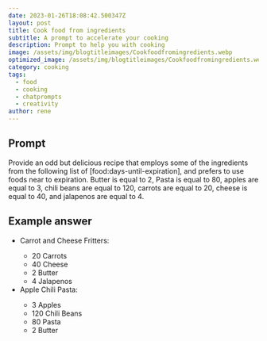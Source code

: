 ```yaml
---
date: 2023-01-26T18:08:42.500347Z
layout: post
title: Cook food from ingredients
subtitle: A prompt to accelerate your cooking
description: Prompt to help you with cooking 
image: /assets/img/blogtitleimages/Cookfoodfromingredients.webp
optimized_image: /assets/img/blogtitleimages/Cookfoodfromingredients.webp
category: cooking
tags:
  - food
  - cooking
  - chatprompts
  - creativity
author: rene
---
```


## Prompt

  <div class='promptinnerdivtop'>
    <div class='prompttextdiv'>
    <p>Provide an odd but delicious recipe that employs some of the ingredients from the following list of [food:days-until-expiration], and prefers to use foods near to expiration. Butter is equal to 2, Pasta is equal to 80, apples are equal to 3, chili beans are equal to 120, carrots are equal to 20, cheese is equal to 40, and jalapenos are equal to 4.</p>
    </div>
  </div>


## Example answer
  <div class='promptinnerdivbottom' >
    <div class='prompttextdiv'>
    <p>

<ul>
  <li>Carrot and Cheese Fritters:</li>
  <ul>
    <li>20 Carrots</li>
    <li>40 Cheese</li>
    <li>2 Butter</li>
    <li>4 Jalapenos</li>
  </ul>
  <li>Apple Chili Pasta:</li>
  <ul>
    <li>3 Apples</li>
    <li>120 Chili Beans</li>
    <li>80 Pasta</li>
    <li>2 Butter</li>
  </ul>
</ul></p>
    </div>
  </div>

